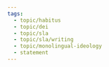 ```yaml
---
tags:
  - topic/habitus
  - topic/dei
  - topic/sla
  - topic/sla/writing
  - topic/monolingual-ideology
  - statement
---
```


